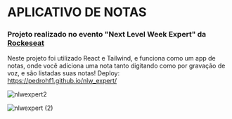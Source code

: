 # APLICATIVO DE NOTAS
### Projeto realizado no evento "Next Level Week Expert" da [Rockeseat](https://www.rocketseat.com.br/)

Neste projeto foi utilizado React e Tailwind, e funciona como um app de notas, 
onde você adiciona uma nota tanto digitando como por gravação de voz, e são listadas suas notas!
Deploy: https://pedrohf1.github.io/nlw_expert/

![nlwexpert2](https://github.com/PedroHF1/nlw_expert/assets/126522958/3ec55c28-0d52-4b71-aa5a-a20de5b343fc)

![nlwexpert (2)](https://github.com/PedroHF1/nlw_expert/assets/126522958/f4efaac4-06d1-4204-a199-16a85d74c1b8)

